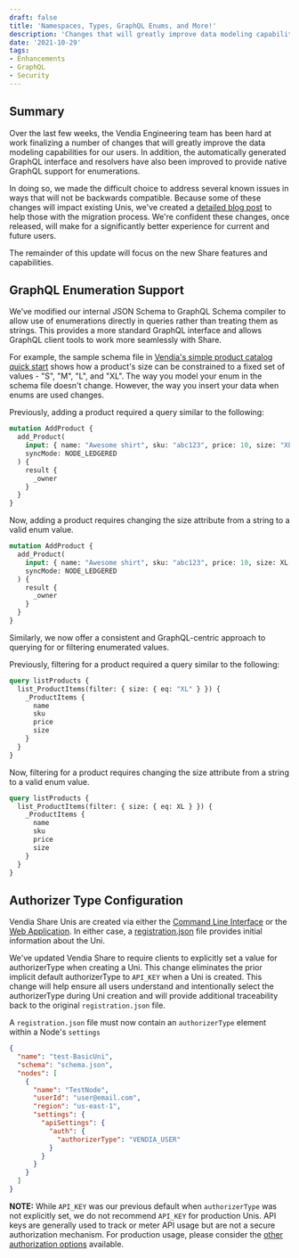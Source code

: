 ```yaml
---
draft: false
title: 'Namespaces, Types, GraphQL Enums, and More!'
description: 'Changes that will greatly improve data modeling capabilities for our users'
date: '2021-10-29'
tags:
- Enhancements
- GraphQL
- Security
---
```


## Summary

Over the last few weeks, the Vendia Engineering team has been hard at work finalizing a number of changes that will greatly improve the data modeling capabilities for our users.  In addition, the automatically generated GraphQL interface and resolvers have also been improved to provide native GraphQL support for enumerations.

In doing so, we made the difficult choice to address several known issues in ways that will not be backwards compatible.  Because some of these changes will impact existing Unis, we've created a [detailed blog post](https://www.vendia.com/blog/open-beta-changes) to help those with the migration process.  We're confident these changes, once released, will make for a significantly better experience for current and future users.

The remainder of this update will focus on the new Share features and capabilities.


## GraphQL Enumeration Support

We’ve modified our internal JSON Schema to GraphQL Schema compiler to allow use of enumerations directly in queries rather than treating them as strings.  This provides a more standard GraphQL interface and allows GraphQL client tools to work more seamlessly with Share.

For example, the sample schema file in [Vendia's simple product catalog quick start](https://www.vendia.com/docs/share/quickstart/simple-product-catalog) shows how a product's size can be constrained to a fixed set of values - "S", "M", "L", and "XL". The way you model your enum in the schema file doesn't change. However, the way you insert your data when enums are used changes.

Previously, adding a product required a query similar to the following:

```graphql
mutation AddProduct {
  add_Product(
    input: { name: "Awesome shirt", sku: "abc123", price: 10, size: "XL" }
    syncMode: NODE_LEDGERED
  ) {
    result {
      _owner
    }
  }
}
```

Now, adding a product requires changing the size attribute from a string to a valid enum value.

```graphql
mutation AddProduct {
  add_Product(
    input: { name: "Awesome shirt", sku: "abc123", price: 10, size: XL }
    syncMode: NODE_LEDGERED
  ) {
    result {
      _owner
    }
  }
}
```

Similarly, we now offer a consistent and GraphQL-centric approach to querying for or filtering enumerated values.

Previously, filtering for a product required a query similar to the following:

```graphql
query listProducts {
  list_ProductItems(filter: { size: { eq: "XL" } }) {
    _ProductItems {
      name
      sku
      price
      size
    }
  }
}
```

Now, filtering for a product requires changing the size attribute from a string to a valid enum value.

```graphql
query listProducts {
  list_ProductItems(filter: { size: { eq: XL } }) {
    _ProductItems {
      name
      sku
      price
      size
    }
  }
}
```


## Authorizer Type Configuration

Vendia Share Unis are created via either the [Command Line Interface](https://www.vendia.com/docs/share/cli) or the [Web Application](https://share.vendia.net/).  In either case, a [registration.json](https://www.vendia.com/docs/share/cli/guide#format-of-the-registration-schema-and-initial-state-files) file provides initial information about the Uni.

We've updated Vendia Share to require clients to explicitly set a value for authorizerType when creating a Uni.  This change eliminates the prior implicit default authorizerType to `API_KEY` when a Uni is created.  This change will help ensure all users understand and intentionally select the authorizerType during Uni creation and will provide additional traceability back to the original `registration.json` file.

A `registration.json` file must now contain an `authorizerType` element within a Node's `settings`

```json
{
  "name": "test-BasicUni",
  "schema": "schema.json",
  "nodes": [
    {
      "name": "TestNode",
      "userId": "user@email.com",
      "region": "us-east-1",
      "settings": {
        "apiSettings": {
          "auth": {
            "authorizerType": "VENDIA_USER"
          }
        }
      }
    }
  ]
}
```

**NOTE:** While `API_KEY` was our previous default when `authorizerType` was not explicitly set, we do not recommend `API_KEY` for production Unis. API keys are generally used to track or meter API usage but are not a secure authorization mechanism.  For production usage, please consider the [other authorization options](https://www.vendia.com/docs/share/node-access-control#how-to-set) available.
